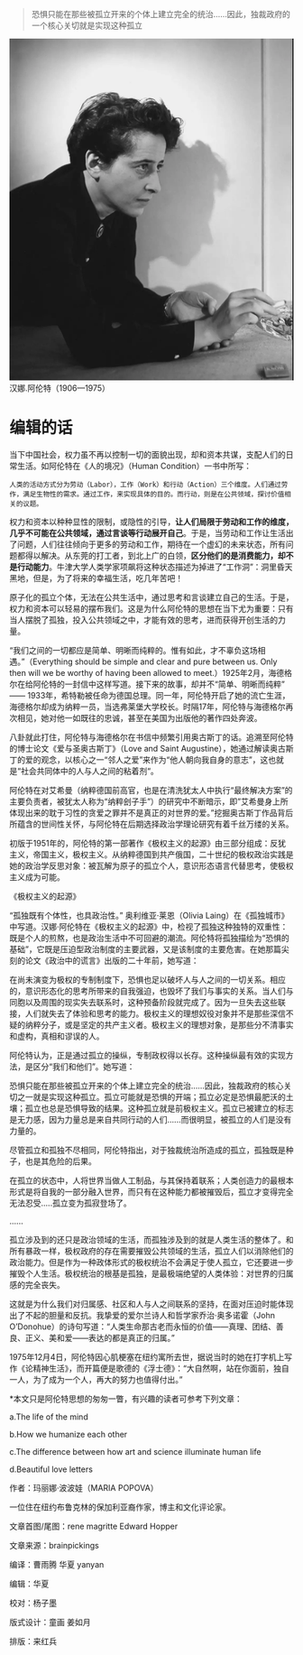 
> 恐惧只能在那些被孤立开来的个体上建立完全的统治……因此，独裁政府的一个核心关切就是实现这种孤立

![](1.png)
汉娜.阿伦特（1906—1975）

# 编辑的话

当下中国社会，权力虽不再以控制一切的面貌出现，却和资本共谋，支配人们的日常生活。如阿伦特在《人的境况》（Human Condition）一书中所写：

```quote
人类的活动方式分为劳动（Labor），工作（Work）和行动（Action）三个维度。人们通过劳作，满足生物性的需求。通过工作，来实现具体的目的。而行动，则是在公共领域，探讨价值相关的议题。
```

权力和资本以种种显性的限制，或隐性的引导，**让人们局限于劳动和工作的维度，几乎不可能在公共领域，通过言谈等行动展开自己**。于是，当劳动和工作让生活出了问题，人们往往倾向于更多的劳动和工作，期待在一个虚幻的未来状态，所有问题都得以解决。从东莞的打工者，到北上广的白领，**区分他们的是消费能力，却不是行动能力**。牛津大学人类学家项飙将这种状态描述为掉进了“工作洞”：洞里昏天黑地，但是，为了将来的幸福生活，吃几年苦吧！


原子化的孤立个体，无法在公共生活中，通过思考和言谈建立自己的生活。于是，权力和资本可以轻易的摆布我们。这是为什么阿伦特的思想在当下尤为重要：只有当人摆脱了孤独，投入公共领域之中，才能有效的思考，进而获得开创生活的力量。







“我们之间的一切都应是简单、明晰而纯粹的。惟有如此，才不辜负这场相遇。”（Everything should be simple and clear and pure between us. Only then will we be worthy of having been allowed to meet.）1925年2月，海德格尔在给阿伦特的一封信中这样写道。接下来的故事，却并不“简单、明晰而纯粹” —— 1933年，希特勒被任命为德国总理。同一年，阿伦特开启了她的流亡生涯，海德格尔却成为纳粹一员，当选弗莱堡大学校长。时隔17年，阿伦特与海德格尔再次相见，她对他一如既往的忠诚，甚至在美国为出版他的著作四处奔波。



八卦就此打住，阿伦特与海德格尔在书信中频繁引用奥古斯丁的话。追溯至阿伦特的博士论文《爱与圣奥古斯丁》（Love and Saint Augustine），她通过解读奥古斯丁的爱的观念，以核心之一“邻人之爱”来作为“他人朝向我自身的意志”，这也就是“社会共同体中的人与人之间的粘着剂“。



阿伦特在对艾希曼（纳粹德国前高官，也是在清洗犹太人中执行“最终解决方案”的主要负责者，被犹太人称为“纳粹刽子手”）的研究中不断暗示，即”艾希曼身上所体现出来的耽于习性的贪爱之罪并不是真正的对世界的爱。”挖掘奥古斯丁作品背后所蕴含的世间性关怀，与阿伦特在后期选择政治学理论研究有着千丝万缕的关系。



初版于1951年的，阿伦特的第一部著作《极权主义的起源》由三部分组成：反犹主义，帝国主义，极权主义。从纳粹德国到共产俄国，二十世纪的极权政治实践是她的政治学反思对象：被瓦解为原子的孤立个人，意识形态语言代替思考，使极权主义成为可能。





《极权主义的起源》







“孤独既有个体性，也具政治性。” 奥利维亚·莱恩（Olivia Laing）在《孤独城市》中写道。汉娜·阿伦特在《极权主义的起源》中，检视了孤独这种独特的双重性：既是个人的煎熬，也是政治生活中不可回避的潮流。阿伦特将孤独描绘为“恐惧的基础”，它既是压迫型政治制度的主要武器，又是该制度的主要危害。在她那篇尖刻的论文《政治中的谎言》出版的二十年前，她写道：



在尚未演变为极权的专制制度下，恐惧也足以破坏人与人之间的一切关系。相应的，意识形态化的思考所带来的自我强迫，也毁坏了我们与事实的关系。当人们与同胞以及周围的现实失去联系时，这种预备阶段就完成了。因为一旦失去这些联接，人们就失去了体验和思考的能力。极权主义的理想奴役对象并不是那些深信不疑的纳粹分子，或是坚定的共产主义者。极权主义的理想对象，是那些分不清事实和虚构，真相和谬误的人。



阿伦特认为，正是通过孤立的操纵，专制政权得以长存。这种操纵最有效的实现方法，是区分“我们和他们”。她写道：



恐惧只能在那些被孤立开来的个体上建立完全的统治……因此，独裁政府的核心关切之一就是实现这种孤立。孤立可能就是恐惧的开端；孤立必定是恐惧最肥沃的土壤；孤立也总是恐惧导致的结果。这种孤立就是前极权主义。孤立已被建立的标志是无力感，因为力量总是来自共同行动的人们......而很明显，被孤立的人们是没有力量的。



尽管孤立和孤独不尽相同，阿伦特指出，对于独裁统治所造成的孤立，孤独既是种子，也是其危险的后果。



在孤立的状态中，人将世界当做人工制品，与其保持着联系；人类创造力的最根本形式是将自我的一部分融入世界，而只有在这种能力都被摧毁后，孤立才变得完全无法忍受.....孤立变为孤寂登场了。

......

孤立涉及到的还只是政治领域的生活，而孤独涉及到的就是人类生活的整体了。和所有暴政一样，极权政府的存在需要摧毁公共领域的生活，孤立人们以消除他们的政治能力。但是作为一种政体形式的极权统治不会满足于使人孤立，它还要进一步摧毁个人生活。极权统治的根基是孤独，是最极端绝望的人类体验：对世界的归属感的完全丧失。





这就是为什么我们对归属感、社区和人与人之间联系的坚持，在面对压迫时能体现出了不起的胆量和反抗。我挚爱的爱尔兰诗人和哲学家乔治·奥多诺霍（John O’Donohue）的诗句写道：“人类生命那古老而永恒的价值——真理、团结、善良、正义、美和爱——表达的都是真正的归属。”



1975年12月4日，阿伦特因心肌梗塞在纽约寓所去世，据说当时的她在打字机上写作《论精神生活》，而开篇便是歌德的《浮士德》：“大自然啊，站在你面前，独自一人，为了成为一个人，再大的努力也值得付出。”





*本文只是阿伦特思想的匆匆一瞥，有兴趣的读者可参考下列文章：



a.The life of the mind

b.How we humanize each other

c.The difference between how art and science illuminate human life

d.Beautiful love letters





作者：玛丽娜·波波娃（MARIA POPOVA）

一位住在纽约布鲁克林的保加利亚裔作家，博主和文化评论家。

文章首图/尾图：rene magritte Edward Hopper

文章来源：brainpickings



编译：曹雨腾  华夏 yanyan

编辑：华夏

校对：杨子墨

版式设计：童画 姜如月

排版：来红兵